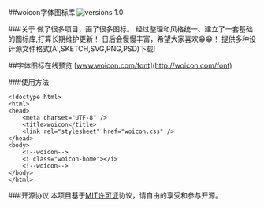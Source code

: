 ##woicon字体图标库
![versions 1.0](https://img.shields.io/badge/versions-1.0-green.svg)


###关于
做了很多项目，画了很多图标。
经过整理和风格统一、建立了一套基础的图标库,打算长期维护更新！
日后会慢慢丰富，希望大家喜欢😁😁！
提供多种设计源文件格式(AI,SKETCH,SVG,PNG,PSD)下载!

##字体图标在线预览
[www.woicon.com/font](http://woicon.com/font)


###使用方法

```
<!doctype html>
<html>
<head>
	<meta charset="UTF-8" />
	<title>woicon</title>
	<link rel="stylesheet" href="woicon.css" />
</head>
<body>
	<!--woicon-->
	<i class="woicon-home"></i>
	<!--woicon-->
</body>
</html>

```


###开源协议
本项目基于[MIT许可证](https://zh.wikipedia.org/wiki/MIT%E8%A8%B1%E5%8F%AF%E8%AD%89)协议，请自由的享受和参与开源。
